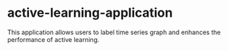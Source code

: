 # active-learning-application
This application allows users to label time series graph and enhances the performance of active learning.
